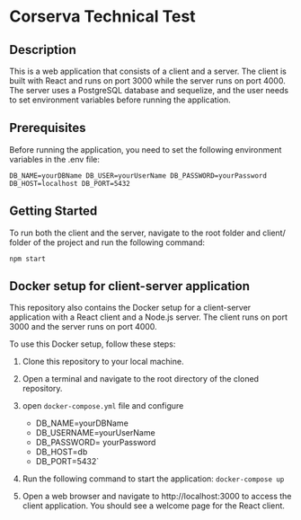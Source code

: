# Corserva Technical Test

## Description

This is a web application that consists of a client and a server. The client is built with React and runs on port 3000 while the server runs on port 4000. The server uses a PostgreSQL database and sequelize, and the user needs to set environment variables before running the application.
   

## Prerequisites

Before running the application, you need to set the following environment variables in the .env file:

 ``
    DB_NAME=yourDBName
    DB_USER=yourUserName
    DB_PASSWORD=yourPassword
    DB_HOST=localhost
    DB_PORT=5432
    ``
 ## Getting Started

 To run both the client and the server, navigate to the root folder and client/ folder of the project and run the following command:

 `npm start` 


## Docker setup for client-server application

This repository also contains the Docker setup for a client-server application with a React client and a Node.js server. The client runs on port 3000 and the server runs on port 4000.

To use this Docker setup, follow these steps:

1. Clone this repository to your local machine.
2. Open a terminal and navigate to the root directory of the cloned repository.
3. open `docker-compose.yml` file and configure 
    - DB_NAME=yourDBName
    - DB_USERNAME=yourUserName
    - DB_PASSWORD= yourPassword
    - DB_HOST=db
    - DB_PORT=5432`
4. Run the following command to start the application:
`docker-compose up`

5. Open a web browser and navigate to http://localhost:3000 to access the client application. You should see a welcome page for the React client.
    
    


